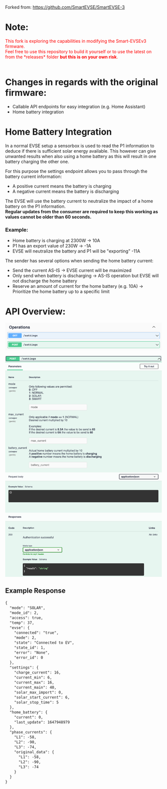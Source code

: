Forked from: https://github.com/SmartEVSE/SmartEVSE-3

# Note:
<span style="color:red">
This fork is exploring the capabilities in modifying the Smart-EVSEv3 firmware.<br/>
Feel free to use this repository to build it yourself or to use the latest on from the *releases* folder <b>but this is on your own risk</b>.
</span>
<br />
<br />

# Changes in regards with the original firmware:
* Callable API endpoints for easy integration (e.g. Home Assistant)
* Home battery integration

# Home Battery Integration
In a normal EVSE setup a sensorbox is used to read the P1 information to deduce if there is sufficient solar energy available. This however can give unwanted results when also using a home battery as this will result in one battery charging the other one. <br/>

For this purpose the settings endpoint allows you to pass through the battery current information:
* A positive current means the battery is charging
* A negative current means the battery is discharging

The EVSE will use the battery current to neutralize the impact of a home battery on the P1 information.<br>
**Regular updates from the consumer are required to keep this working as values cannot be older than 60 seconds.**

### Example:
* Home battery is charging at 2300W -> 10A
* P1 has an export value of 230W -> -1A
* EVSE will neutralize the battery and P1 will be "exporting" -11A

The sender has several options when sending the home battery current:
* Send the current AS-IS -> EVSE current will be maximized
* Only send when battery is discharging -> AS-IS operation but EVSE will not discharge the home battery
* Reserve an amount of current for the home battery (e.g. 10A) -> Prioritize the home battery up to a specific limit


# API Overview:
![Image of SmartEVSE](/pictures/api-1.png)

![Image of SmartEVSE](/pictures/api-3.png)

## Example Response

```
{
  "mode": "SOLAR",
  "mode_id": 2,
  "access": true,
  "temp": 37,
  "evse": {
    "connected": "true",
    "mode": 2,
    "state": "Connected to EV",
    "state_id": 1,
    "error": "None",
    "error_id": 0
  },
  "settings": {
    "charge_current": 16,
    "current_min": 6,
    "current_max": 16,
    "current_main": 40,
    "solar_max_import": 0,
    "solar_start_current": 6,
    "solar_stop_time": 5
  },
  "home_battery": {
    "current": 0,
    "last_update": 1647948979
  },
  "phase_currents": {
    "L1": -58,
    "L2": -90,
    "L3": -74,
    "original_data": {
      "L1": -58,
      "L2": -90,
      "L3": -74
    }
  }
}
```
